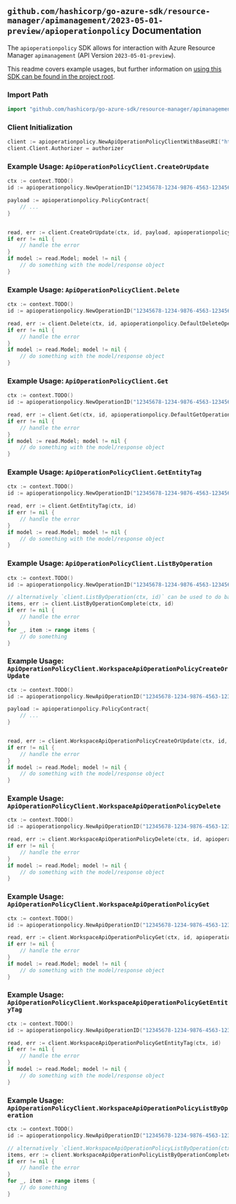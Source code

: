 
## `github.com/hashicorp/go-azure-sdk/resource-manager/apimanagement/2023-05-01-preview/apioperationpolicy` Documentation

The `apioperationpolicy` SDK allows for interaction with Azure Resource Manager `apimanagement` (API Version `2023-05-01-preview`).

This readme covers example usages, but further information on [using this SDK can be found in the project root](https://github.com/hashicorp/go-azure-sdk/tree/main/docs).

### Import Path

```go
import "github.com/hashicorp/go-azure-sdk/resource-manager/apimanagement/2023-05-01-preview/apioperationpolicy"
```


### Client Initialization

```go
client := apioperationpolicy.NewApiOperationPolicyClientWithBaseURI("https://management.azure.com")
client.Client.Authorizer = authorizer
```


### Example Usage: `ApiOperationPolicyClient.CreateOrUpdate`

```go
ctx := context.TODO()
id := apioperationpolicy.NewOperationID("12345678-1234-9876-4563-123456789012", "example-resource-group", "serviceName", "apiId", "operationId")

payload := apioperationpolicy.PolicyContract{
	// ...
}


read, err := client.CreateOrUpdate(ctx, id, payload, apioperationpolicy.DefaultCreateOrUpdateOperationOptions())
if err != nil {
	// handle the error
}
if model := read.Model; model != nil {
	// do something with the model/response object
}
```


### Example Usage: `ApiOperationPolicyClient.Delete`

```go
ctx := context.TODO()
id := apioperationpolicy.NewOperationID("12345678-1234-9876-4563-123456789012", "example-resource-group", "serviceName", "apiId", "operationId")

read, err := client.Delete(ctx, id, apioperationpolicy.DefaultDeleteOperationOptions())
if err != nil {
	// handle the error
}
if model := read.Model; model != nil {
	// do something with the model/response object
}
```


### Example Usage: `ApiOperationPolicyClient.Get`

```go
ctx := context.TODO()
id := apioperationpolicy.NewOperationID("12345678-1234-9876-4563-123456789012", "example-resource-group", "serviceName", "apiId", "operationId")

read, err := client.Get(ctx, id, apioperationpolicy.DefaultGetOperationOptions())
if err != nil {
	// handle the error
}
if model := read.Model; model != nil {
	// do something with the model/response object
}
```


### Example Usage: `ApiOperationPolicyClient.GetEntityTag`

```go
ctx := context.TODO()
id := apioperationpolicy.NewOperationID("12345678-1234-9876-4563-123456789012", "example-resource-group", "serviceName", "apiId", "operationId")

read, err := client.GetEntityTag(ctx, id)
if err != nil {
	// handle the error
}
if model := read.Model; model != nil {
	// do something with the model/response object
}
```


### Example Usage: `ApiOperationPolicyClient.ListByOperation`

```go
ctx := context.TODO()
id := apioperationpolicy.NewOperationID("12345678-1234-9876-4563-123456789012", "example-resource-group", "serviceName", "apiId", "operationId")

// alternatively `client.ListByOperation(ctx, id)` can be used to do batched pagination
items, err := client.ListByOperationComplete(ctx, id)
if err != nil {
	// handle the error
}
for _, item := range items {
	// do something
}
```


### Example Usage: `ApiOperationPolicyClient.WorkspaceApiOperationPolicyCreateOrUpdate`

```go
ctx := context.TODO()
id := apioperationpolicy.NewApiOperationID("12345678-1234-9876-4563-123456789012", "example-resource-group", "serviceName", "workspaceId", "apiId", "operationId")

payload := apioperationpolicy.PolicyContract{
	// ...
}


read, err := client.WorkspaceApiOperationPolicyCreateOrUpdate(ctx, id, payload, apioperationpolicy.DefaultWorkspaceApiOperationPolicyCreateOrUpdateOperationOptions())
if err != nil {
	// handle the error
}
if model := read.Model; model != nil {
	// do something with the model/response object
}
```


### Example Usage: `ApiOperationPolicyClient.WorkspaceApiOperationPolicyDelete`

```go
ctx := context.TODO()
id := apioperationpolicy.NewApiOperationID("12345678-1234-9876-4563-123456789012", "example-resource-group", "serviceName", "workspaceId", "apiId", "operationId")

read, err := client.WorkspaceApiOperationPolicyDelete(ctx, id, apioperationpolicy.DefaultWorkspaceApiOperationPolicyDeleteOperationOptions())
if err != nil {
	// handle the error
}
if model := read.Model; model != nil {
	// do something with the model/response object
}
```


### Example Usage: `ApiOperationPolicyClient.WorkspaceApiOperationPolicyGet`

```go
ctx := context.TODO()
id := apioperationpolicy.NewApiOperationID("12345678-1234-9876-4563-123456789012", "example-resource-group", "serviceName", "workspaceId", "apiId", "operationId")

read, err := client.WorkspaceApiOperationPolicyGet(ctx, id, apioperationpolicy.DefaultWorkspaceApiOperationPolicyGetOperationOptions())
if err != nil {
	// handle the error
}
if model := read.Model; model != nil {
	// do something with the model/response object
}
```


### Example Usage: `ApiOperationPolicyClient.WorkspaceApiOperationPolicyGetEntityTag`

```go
ctx := context.TODO()
id := apioperationpolicy.NewApiOperationID("12345678-1234-9876-4563-123456789012", "example-resource-group", "serviceName", "workspaceId", "apiId", "operationId")

read, err := client.WorkspaceApiOperationPolicyGetEntityTag(ctx, id)
if err != nil {
	// handle the error
}
if model := read.Model; model != nil {
	// do something with the model/response object
}
```


### Example Usage: `ApiOperationPolicyClient.WorkspaceApiOperationPolicyListByOperation`

```go
ctx := context.TODO()
id := apioperationpolicy.NewApiOperationID("12345678-1234-9876-4563-123456789012", "example-resource-group", "serviceName", "workspaceId", "apiId", "operationId")

// alternatively `client.WorkspaceApiOperationPolicyListByOperation(ctx, id)` can be used to do batched pagination
items, err := client.WorkspaceApiOperationPolicyListByOperationComplete(ctx, id)
if err != nil {
	// handle the error
}
for _, item := range items {
	// do something
}
```
